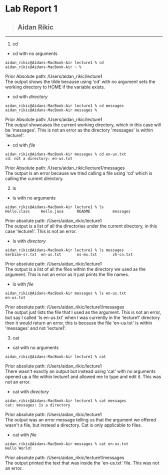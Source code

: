 # Lab Report 1
> ## Aidan Rikic
---
1. cd
* cd with no arguments
```
aidan_rikic@Aidans-MacBook-Air lecture1 % cd
aidan_rikic@Aidans-MacBook-Air ~ % 
```
Prior Absolute path: /Users/aidan_rikic/lecture1 \
The output shows the tilde because using 'cd' with no argument sets the working directory to HOME if the variable exists.

* cd with *directory*
```
aidan_rikic@Aidans-MacBook-Air lecture1 % cd messages 
aidan_rikic@Aidans-MacBook-Air messages %
```
Prior Absolute path: /Users/aidan_rikic/lecture1 \
The output showcases the current working directory, which in this case will be 'messages'. This is not an error as the directory 'messages' is within 'lecture1'.

* cd with *file*
```
aidan_rikic@Aidans-MacBook-Air messages % cd en-us.txt
cd: not a directory: en-us.txt
```
Prior Absolute path: /Users/aidan_rikic/lecture1/messages \
The output is an error because we tried calling a file using 'cd' which is calling the current directory. 

2. ls 
* ls with no arguments
```
aidan_rikic@Aidans-MacBook-Air lecture1 % ls
Hello.class     Hello.java      README          messages
```
Prior absolute path: /Users/aidan_rikic/lecture1 \
The output is a list of all the directories under the current directory, in this case 'lecture1'. This is not an error. 

* ls with *directory*
```
aidan_rikic@Aidans-MacBook-Air lecture1 % ls messages 
Serbian-sr.txt  en-us.txt       es-mx.txt       zh-cn.txt
```
Prior absolute path: /Users/aidan_rikic/lecture1 \
The output is a list of all the files within the directory we used as the argument. This is not an error as it just prints the file names.

* ls with *file*
```
aidan_rikic@Aidans-MacBook-Air messages % ls en-us.txt
en-us.txt
```
Prior absolute path: /Users/aidan_rikic/lecture1/messages \
The output just lists the file that I used as the argument. This is not an error, but say I called 'ls en-us.txt' when I was currently in the 'lecture1' directory then it would return an error, this is because the file 'en-us.txt' is within 'messages' and not 'lecture1'. 

3. cat 
* cat with no arguments
```
aidan_rikic@Aidans-MacBook-Air lecture1 % cat

```
Prior absolute path: /Users/aidan_rikic/lecture1 \
There wasn't exactly an output but instead using 'cat' with no arguments opened up a file within lecture1 and allowed me to type and edit it. This was not an error. 

* cat with *directory*
```
aidan_rikic@Aidans-MacBook-Air lecture1 % cat messages
cat: messages: Is a directory
```
Prior absolute path: /Users/aidan_rikic/lecture1 \
The output was an error message telling us that the argument we offered wasn't a file, but instead a directory. Cat is only applicable to files. 

* cat with *file*
```
aidan_rikic@Aidans-MacBook-Air messages % cat en-us.txt
Hello World!
```
Prior absolute path: /Users/aidan_rikic/lecture1/messages \
The output printed the text that was inside the 'en-us.txt' file. This was not an error. 
